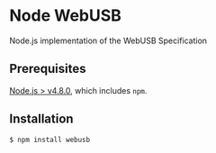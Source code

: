 # Node WebUSB
Node.js implementation of the WebUSB Specification

## Prerequisites

[Node.js > v4.8.0](https://nodejs.org), which includes `npm`.

## Installation

```bash
$ npm install webusb
```
